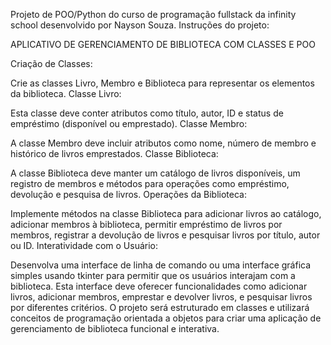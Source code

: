 Projeto de POO/Python do curso de programação fullstack da infinity school desenvolvido por Nayson Souza.
Instruções do projeto:

APLICATIVO DE GERENCIAMENTO DE BIBLIOTECA COM CLASSES E POO

Criação de Classes:

Crie as classes Livro, Membro e Biblioteca para representar os elementos da biblioteca.
Classe Livro:

Esta classe deve conter atributos como título, autor, ID e status de empréstimo (disponível ou emprestado).
Classe Membro:

A classe Membro deve incluir atributos como nome, número de membro e histórico de livros emprestados.
Classe Biblioteca:

A classe Biblioteca deve manter um catálogo de livros disponíveis, um registro de membros e métodos para operações como empréstimo, devolução e pesquisa de livros.
Operações da Biblioteca:

Implemente métodos na classe Biblioteca para adicionar livros ao catálogo, adicionar membros à biblioteca, permitir empréstimo de livros por membros, registrar a devolução de livros e pesquisar livros por título, autor ou ID.
Interatividade com o Usuário:

Desenvolva uma interface de linha de comando ou uma interface gráfica simples usando tkinter para permitir que os usuários interajam com a biblioteca. Esta interface deve oferecer funcionalidades como adicionar livros, adicionar membros, emprestar e devolver livros, e pesquisar livros por diferentes critérios.
O projeto será estruturado em classes e utilizará conceitos de programação orientada a objetos para criar uma aplicação de gerenciamento de biblioteca funcional e interativa.
